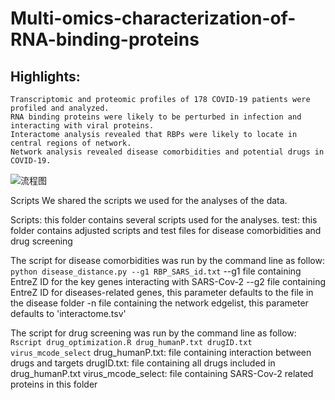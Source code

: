 # Multi-omics-characterization-of-RNA-binding-proteins
## Highlights:
	Transcriptomic and proteomic profiles of 178 COVID-19 patients were profiled and analyzed.
	RNA binding proteins were likely to be perturbed in infection and interacting with viral proteins.
	Interactome analysis revealed that RBPs were likely to locate in central regions of network.
	Network analysis revealed disease comorbidities and potential drugs in COVID-19.
![流程图](https://user-images.githubusercontent.com/91582097/209040232-31fa4674-7ad9-4db2-b32f-c9051a893e9c.png)

Scripts
We shared the scripts we used for the analyses of the data.

Scripts: this folder contains several scripts used for the analyses.
test: this folder contains adjusted scripts and test files for disease comorbidities and drug screening

The script for disease comorbidities was run by the command line as follow:
```python disease_distance.py --g1 RBP_SARS_id.txt```
--g1 file containing EntreZ ID for the key genes interacting with SARS-Cov-2
--g2 file containing EntreZ ID for diseases-related genes, this parameter defaults to the file in the disease folder
-n file containing the network edgelist, this parameter defaults to 'interactome.tsv'

The script for drug screening was run by the command line as follow:
```Rscript drug_optimization.R drug_humanP.txt drugID.txt virus_mcode_select```
drug_humanP.txt: file containing interaction between drugs and targets
drugID.txt: file containing all drugs included in drug_humanP.txt
virus_mcode_select: file containing SARS-Cov-2 related proteins in this folder
